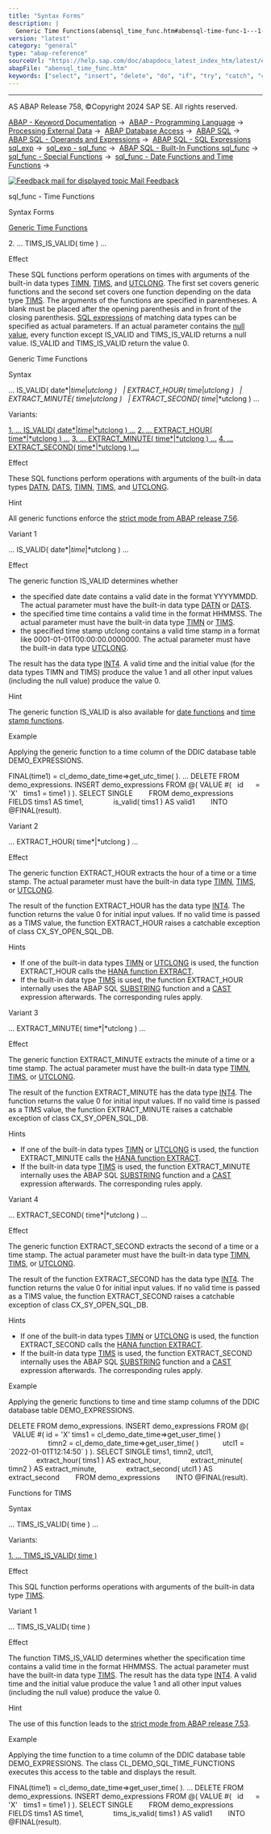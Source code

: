 ```yaml
---
title: "Syntax Forms"
description: |
  Generic Time Functions(abensql_time_func.htm#abensql-time-func-1---1-------is--valid--date---time---utclong-----------extract--hour--time---utclong-----------extract--minute--time---utclong-----------extract--second--time---utclong---------functions-for-tims--abensql-time-func-htm-@ITOC@@ABENSQL_T
version: "latest"
category: "general"
type: "abap-reference"
sourceUrl: "https://help.sap.com/doc/abapdocu_latest_index_htm/latest/en-US/abensql_time_func.htm"
abapFile: "abensql_time_func.htm"
keywords: ["select", "insert", "delete", "do", "if", "try", "catch", "class", "data", "types", "abensql", "time", "func"]
---
```


* * *

AS ABAP Release 758, ©Copyright 2024 SAP SE. All rights reserved.

[ABAP - Keyword Documentation](https://help.sap.com/doc/abapdocu_latest_index_htm/latest/en-US/abenabap.htm) →  [ABAP - Programming Language](https://help.sap.com/doc/abapdocu_latest_index_htm/latest/en-US/abenabap_reference.htm) →  [Processing External Data](https://help.sap.com/doc/abapdocu_latest_index_htm/latest/en-US/abenabap_language_external_data.htm) →  [ABAP Database Access](https://help.sap.com/doc/abapdocu_latest_index_htm/latest/en-US/abendb_access.htm) →  [ABAP SQL](https://help.sap.com/doc/abapdocu_latest_index_htm/latest/en-US/abenabap_sql.htm) →  [ABAP SQL - Operands and Expressions](https://help.sap.com/doc/abapdocu_latest_index_htm/latest/en-US/abenabap_sql_operands.htm) →  [ABAP SQL - SQL Expressions sql\_exp](https://help.sap.com/doc/abapdocu_latest_index_htm/latest/en-US/abapsql_expr.htm) →  [sql\_exp - sql\_func](https://help.sap.com/doc/abapdocu_latest_index_htm/latest/en-US/abensql_builtin_func.htm) →  [ABAP SQL - Built-In Functions sql\_func](https://help.sap.com/doc/abapdocu_latest_index_htm/latest/en-US/abenabap_sql_builtin_functions.htm) →  [sql\_func - Special Functions](https://help.sap.com/doc/abapdocu_latest_index_htm/latest/en-US/abenabap_sql_special_functions.htm) →  [sql\_func - Date Functions and Time Functions](https://help.sap.com/doc/abapdocu_latest_index_htm/latest/en-US/abenabap_sql_date_time_functions.htm) → 

 [![](Mail.gif?object=Mail.gif "Feedback mail for displayed topic") Mail Feedback](mailto:f1_help@sap.com?subject=Feedback%20on%20ABAP%20Documentation&body=Document:%20sql_func%20-%20Time%20Functions%2C%20ABENSQL_TIME_FUNC%2C%20758%0D%0A%0D%0AError:%0D%0A%0D%0A%0D%0A%0D%0ASuggestion%20for%20improvement:)

sql\_func - Time Functions

Syntax Forms

[Generic Time Functions](abensql_time_func.htm#abensql-time-func-1---1-------is--valid--date---time---utclong-----------extract--hour--time---utclong-----------extract--minute--time---utclong-----------extract--second--time---utclong---------functions-for-tims--abensql-time-func-htm-@ITOC@@ABENSQL_TIME_FUNC_2)

2\. ... TIMS\_IS\_VALID( time ) ...

Effect

These SQL functions perform operations on times with arguments of the built-in data types [TIMN](https://help.sap.com/doc/abapdocu_latest_index_htm/latest/en-US/abenddic_builtin_types.htm), [TIMS](https://help.sap.com/doc/abapdocu_latest_index_htm/latest/en-US/abenddic_builtin_types.htm), and [UTCLONG](https://help.sap.com/doc/abapdocu_latest_index_htm/latest/en-US/abenddic_builtin_types.htm). The first set covers generic functions and the second set covers one function depending on the data type [TIMS](https://help.sap.com/doc/abapdocu_latest_index_htm/latest/en-US/abenddic_builtin_types.htm). The arguments of the functions are specified in parentheses. A blank must be placed after the opening parenthesis and in front of the closing parenthesis. [SQL expressions](https://help.sap.com/doc/abapdocu_latest_index_htm/latest/en-US/abapsql_expr.htm) of matching data types can be specified as actual parameters. If an actual parameter contains the [null value](https://help.sap.com/doc/abapdocu_latest_index_htm/latest/en-US/abennull_value_glosry.htm "Glossary Entry"), every function except IS\_VALID and TIMS\_IS\_VALID returns a null value. IS\_VALID and TIMS\_IS\_VALID return the value 0.

Generic Time Functions   

Syntax

... IS\_VALID( date*|*time*|*utclong )
  *|* EXTRACT\_HOUR( time*|*utclong )
  *|* EXTRACT\_MINUTE( time*|*utclong )
  *|* EXTRACT\_SECOND( time*|*utclong ) ...

Variants:

[1\. ... IS\_VALID( date*|*time*|*utclong ) ...](#!ABAP_VARIANT_1@1@)
[2\. ... EXTRACT\_HOUR( time*|*utclong ) ...](#!ABAP_VARIANT_2@2@)
[3\. ... EXTRACT\_MINUTE( time*|*utclong ) ...](#!ABAP_VARIANT_3@3@)
[4\. ... EXTRACT\_SECOND( time*|*utclong ) ...](#!ABAP_VARIANT_4@4@)

Effect

These SQL functions perform operations with arguments of the built-in data types [DATN](https://help.sap.com/doc/abapdocu_latest_index_htm/latest/en-US/abenddic_builtin_types.htm), [DATS](https://help.sap.com/doc/abapdocu_latest_index_htm/latest/en-US/abenddic_builtin_types.htm), [TIMN](https://help.sap.com/doc/abapdocu_latest_index_htm/latest/en-US/abenddic_builtin_types.htm), [TIMS](https://help.sap.com/doc/abapdocu_latest_index_htm/latest/en-US/abenddic_builtin_types.htm), and [UTCLONG](https://help.sap.com/doc/abapdocu_latest_index_htm/latest/en-US/abenddic_builtin_types.htm).

Hint

All generic functions enforce the [strict mode from ABAP release 7.56](https://help.sap.com/doc/abapdocu_latest_index_htm/latest/en-US/abenabap_sql_strictmode_756.htm).

Variant 1   

... IS\_VALID( date*|*time*|*utclong ) ...

Effect

The generic function IS\_VALID determines whether

-   the specified date date contains a valid date in the format YYYYMMDD. The actual parameter must have the built-in data type [DATN](https://help.sap.com/doc/abapdocu_latest_index_htm/latest/en-US/abenddic_builtin_types.htm) or [DATS](https://help.sap.com/doc/abapdocu_latest_index_htm/latest/en-US/abenddic_builtin_types.htm).
-   the specified time time contains a valid time in the format HHMMSS. The actual parameter must have the built-in data type [TIMN](https://help.sap.com/doc/abapdocu_latest_index_htm/latest/en-US/abenddic_builtin_types.htm) or [TIMS](https://help.sap.com/doc/abapdocu_latest_index_htm/latest/en-US/abenddic_builtin_types.htm).
-   the specified time stamp utclong contains a valid time stamp in a format like 0001-01-01T00:00:00.0000000. The actual parameter must have the built-in data type [UTCLONG](https://help.sap.com/doc/abapdocu_latest_index_htm/latest/en-US/abenddic_builtin_types.htm).

The result has the data type [INT4](https://help.sap.com/doc/abapdocu_latest_index_htm/latest/en-US/abenddic_builtin_types.htm). A valid time and the initial value (for the data types TIMN and TIMS) produce the value 1 and all other input values (including the null value) produce the value 0.

Hint

The generic function IS\_VALID is also available for [date functions](https://help.sap.com/doc/abapdocu_latest_index_htm/latest/en-US/abensql_date_func.htm) and [time stamp functions](https://help.sap.com/doc/abapdocu_latest_index_htm/latest/en-US/abensql_timestamp_func.htm).

Example

Applying the generic function to a time column of the DDIC database table DEMO\_EXPRESSIONS.

FINAL(time1) = cl\_demo\_date\_time=>get\_utc\_time( ).
...
DELETE FROM demo\_expressions.
INSERT demo\_expressions FROM @( VALUE #(
  id      = 'X'
  tims1 = time1 ) ).
SELECT SINGLE
       FROM demo\_expressions
       FIELDS tims1 AS time1,
              is\_valid( tims1 ) AS valid1
       INTO @FINAL(result).

Variant 2   

... EXTRACT\_HOUR( time*|*utclong ) ...

Effect

The generic function EXTRACT\_HOUR extracts the hour of a time or a time stamp. The actual parameter must have the built-in data type [TIMN](https://help.sap.com/doc/abapdocu_latest_index_htm/latest/en-US/abenddic_builtin_types.htm), [TIMS](https://help.sap.com/doc/abapdocu_latest_index_htm/latest/en-US/abenddic_builtin_types.htm), or [UTCLONG](https://help.sap.com/doc/abapdocu_latest_index_htm/latest/en-US/abenddic_builtin_types.htm).

The result of the function EXTRACT\_HOUR has the data type [INT4](https://help.sap.com/doc/abapdocu_latest_index_htm/latest/en-US/abenddic_builtin_types.htm). The function returns the value 0 for initial input values. If no valid time is passed as a TIMS value, the function EXTRACT\_HOUR raises a catchable exception of class CX\_SY\_OPEN\_SQL\_DB.

Hints

-   If one of the built-in data types [TIMN](https://help.sap.com/doc/abapdocu_latest_index_htm/latest/en-US/abenddic_builtin_types.htm) or [UTCLONG](https://help.sap.com/doc/abapdocu_latest_index_htm/latest/en-US/abenddic_builtin_types.htm) is used, the function EXTRACT\_HOUR calls the [HANA function EXTRACT](https://help.sap.com/docs/SAP_HANA_PLATFORM/4fe29514fd584807ac9f2a04f6754767/20e1a58475191014a343f6fe96c9846c).
-   If the built-in data type [TIMS](https://help.sap.com/doc/abapdocu_latest_index_htm/latest/en-US/abenddic_builtin_types.htm) is used, the function EXTRACT\_HOUR internally uses the ABAP SQL [SUBSTRING](https://help.sap.com/doc/abapdocu_latest_index_htm/latest/en-US/abensql_string_func.htm) function and a [CAST](https://help.sap.com/doc/abapdocu_latest_index_htm/latest/en-US/abensql_cast.htm) expression afterwards. The corresponding rules apply.

Variant 3   

... EXTRACT\_MINUTE( time*|*utclong ) ...

Effect

The generic function EXTRACT\_MINUTE extracts the minute of a time or a time stamp. The actual parameter must have the built-in data type [TIMN](https://help.sap.com/doc/abapdocu_latest_index_htm/latest/en-US/abenddic_builtin_types.htm), [TIMS](https://help.sap.com/doc/abapdocu_latest_index_htm/latest/en-US/abenddic_builtin_types.htm), or [UTCLONG](https://help.sap.com/doc/abapdocu_latest_index_htm/latest/en-US/abenddic_builtin_types.htm).

The result of the function EXTRACT\_MINUTE has the data type [INT4](https://help.sap.com/doc/abapdocu_latest_index_htm/latest/en-US/abenddic_builtin_types.htm). The function returns the value 0 for initial input values. If no valid time is passed as a TIMS value, the function EXTRACT\_MINUTE raises a catchable exception of class CX\_SY\_OPEN\_SQL\_DB.

Hints

-   If one of the built-in data types [TIMN](https://help.sap.com/doc/abapdocu_latest_index_htm/latest/en-US/abenddic_builtin_types.htm) or [UTCLONG](https://help.sap.com/doc/abapdocu_latest_index_htm/latest/en-US/abenddic_builtin_types.htm) is used, the function EXTRACT\_MINUTE calls the [HANA function EXTRACT](https://help.sap.com/docs/SAP_HANA_PLATFORM/4fe29514fd584807ac9f2a04f6754767/20e1a58475191014a343f6fe96c9846c).
-   If the built-in data type [TIMS](https://help.sap.com/doc/abapdocu_latest_index_htm/latest/en-US/abenddic_builtin_types.htm) is used, the function EXTRACT\_MINUTE internally uses the ABAP SQL [SUBSTRING](https://help.sap.com/doc/abapdocu_latest_index_htm/latest/en-US/abensql_string_func.htm) function and a [CAST](https://help.sap.com/doc/abapdocu_latest_index_htm/latest/en-US/abensql_cast.htm) expression afterwards. The corresponding rules apply.

Variant 4   

... EXTRACT\_SECOND( time*|*utclong ) ...

Effect

The generic function EXTRACT\_SECOND extracts the second of a time or a time stamp. The actual parameter must have the built-in data type [TIMN](https://help.sap.com/doc/abapdocu_latest_index_htm/latest/en-US/abenddic_builtin_types.htm), [TIMS](https://help.sap.com/doc/abapdocu_latest_index_htm/latest/en-US/abenddic_builtin_types.htm), or [UTCLONG](https://help.sap.com/doc/abapdocu_latest_index_htm/latest/en-US/abenddic_builtin_types.htm).

The result of the function EXTRACT\_SECOND has the data type [INT4](https://help.sap.com/doc/abapdocu_latest_index_htm/latest/en-US/abenddic_builtin_types.htm). The function returns the value 0 for initial input values. If no valid time is passed as a TIMS value, the function EXTRACT\_SECOND raises a catchable exception of class CX\_SY\_OPEN\_SQL\_DB.

Hints

-   If one of the built-in data types [TIMN](https://help.sap.com/doc/abapdocu_latest_index_htm/latest/en-US/abenddic_builtin_types.htm) or [UTCLONG](https://help.sap.com/doc/abapdocu_latest_index_htm/latest/en-US/abenddic_builtin_types.htm) is used, the function EXTRACT\_SECOND calls the [HANA function EXTRACT](https://help.sap.com/docs/SAP_HANA_PLATFORM/4fe29514fd584807ac9f2a04f6754767/20e1a58475191014a343f6fe96c9846c).
-   If the built-in data type [TIMS](https://help.sap.com/doc/abapdocu_latest_index_htm/latest/en-US/abenddic_builtin_types.htm) is used, the function EXTRACT\_SECOND internally uses the ABAP SQL [SUBSTRING](https://help.sap.com/doc/abapdocu_latest_index_htm/latest/en-US/abensql_string_func.htm) function and a [CAST](https://help.sap.com/doc/abapdocu_latest_index_htm/latest/en-US/abensql_cast.htm) expression afterwards. The corresponding rules apply.

Example

Applying the generic functions to time and time stamp columns of the DDIC database table DEMO\_EXPRESSIONS.

DELETE FROM demo\_expressions.
INSERT demo\_expressions FROM @(
  VALUE #( id = 'X' tims1 = cl\_demo\_date\_time=>get\_user\_time( )
                    timn2 = cl\_demo\_date\_time=>get\_user\_time( )
           utcl1 = \`2022-01-01T12:14:50\` ) ).
SELECT SINGLE tims1, timn2, utcl1,
              extract\_hour( tims1 ) AS extract\_hour,
              extract\_minute( timn2 ) AS extract\_minute,
              extract\_second( utcl1 ) AS extract\_second
       FROM demo\_expressions
       INTO @FINAL(result).

Functions for TIMS   

Syntax

... TIMS\_IS\_VALID( time ) ...

Variants:

[1\. ... TIMS\_IS\_VALID( time )](#!ABAP_VARIANT_1@5@)

Effect

This SQL function performs operations with arguments of the built-in data type [TIMS](https://help.sap.com/doc/abapdocu_latest_index_htm/latest/en-US/abenddic_builtin_types.htm).

Variant 1   

... TIMS\_IS\_VALID( time )

Effect

The function TIMS\_IS\_VALID determines whether the specification time contains a valid time in the format HHMMSS. The actual parameter must have the built-in data type [TIMS](https://help.sap.com/doc/abapdocu_latest_index_htm/latest/en-US/abenddic_builtin_types.htm). The result has the data type [INT4](https://help.sap.com/doc/abapdocu_latest_index_htm/latest/en-US/abenddic_builtin_types.htm). A valid time and the initial value produce the value 1 and all other input values (including the null value) produce the value 0.

Hint

The use of this function leads to the [strict mode from ABAP release 7.53](https://help.sap.com/doc/abapdocu_latest_index_htm/latest/en-US/abenabap_sql_strictmode_753.htm).

Example

Applying the time function to a time column of the DDIC database table DEMO\_EXPRESSIONS. The class CL\_DEMO\_SQL\_TIME\_FUNCTIONS executes this access to the table and displays the result.

FINAL(time1) = cl\_demo\_date\_time=>get\_user\_time( ).
...
DELETE FROM demo\_expressions.
INSERT demo\_expressions FROM @( VALUE #(
  id      = 'X'
  tims1 = time1 ) ).
SELECT SINGLE
       FROM demo\_expressions
       FIELDS tims1 AS time1,
              tims\_is\_valid( tims1 ) AS valid1
       INTO @FINAL(result).